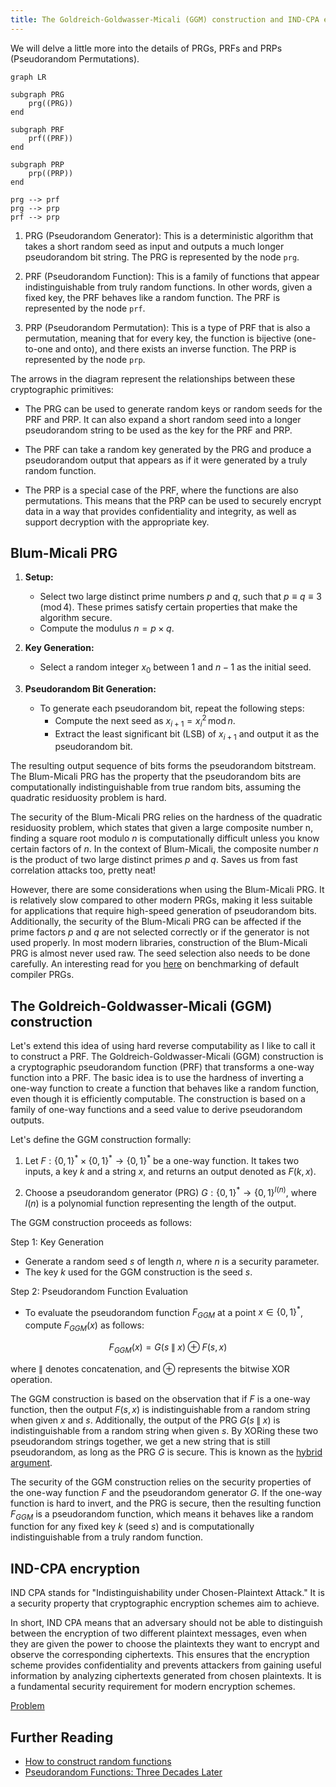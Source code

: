 ```yaml
---
title: The Goldreich-Goldwasser-Micali (GGM) construction and IND-CPA encryption
---
```


We will delve a little more into the details of PRGs, PRFs and PRPs (Pseudorandom Permutations).

```mermaid
graph LR

subgraph PRG
    prg((PRG))
end

subgraph PRF
    prf((PRF))
end

subgraph PRP
    prp((PRP))
end

prg --> prf
prg --> prp
prf --> prp
```

1. PRG (Pseudorandom Generator): This is a deterministic algorithm that takes a short random seed as input and outputs a much longer pseudorandom bit string. The PRG is represented by the node `prg`.

2. PRF (Pseudorandom Function): This is a family of functions that appear indistinguishable from truly random functions. In other words, given a fixed key, the PRF behaves like a random function. The PRF is represented by the node `prf`.

3. PRP (Pseudorandom Permutation): This is a type of PRF that is also a permutation, meaning that for every key, the function is bijective (one-to-one and onto), and there exists an inverse function. The PRP is represented by the node `prp`.

The arrows in the diagram represent the relationships between these cryptographic primitives:

- The PRG can be used to generate random keys or random seeds for the PRF and PRP. It can also expand a short random seed into a longer pseudorandom string to be used as the key for the PRF and PRP.

- The PRF can take a random key generated by the PRG and produce a pseudorandom output that appears as if it were generated by a truly random function.

- The PRP is a special case of the PRF, where the functions are also permutations. This means that the PRP can be used to securely encrypt data in a way that provides confidentiality and integrity, as well as support decryption with the appropriate key.


## Blum-Micali PRG

1. **Setup:**
   - Select two large distinct prime numbers $p$ and $q$, such that $p \equiv q \equiv 3 \, (\text{mod} \, 4)$. These primes satisfy certain properties that make the algorithm secure.
   - Compute the modulus $n = p \times q$.

2. **Key Generation:**
   - Select a random integer $x_0$ between 1 and $n - 1$ as the initial seed.

3. **Pseudorandom Bit Generation:**
   - To generate each pseudorandom bit, repeat the following steps:
     - Compute the next seed as $x_{i+1} = x_i^2 \, \text{mod} \, n$.
     - Extract the least significant bit (LSB) of $x_{i+1}$ and output it as the pseudorandom bit.

The resulting output sequence of bits forms the pseudorandom bitstream. The Blum-Micali PRG has the property that the pseudorandom bits are computationally indistinguishable from true random bits, assuming the quadratic residuosity problem is hard.

The security of the Blum-Micali PRG relies on the hardness of the quadratic residuosity problem, which states that given a large composite number n, finding a square root modulo $n$ is computationally difficult unless you know certain factors of $n$. In the context of Blum-Micali, the composite number $n$ is the product of two large distinct primes $p$ and $q$. Saves us from fast correlation attacks too, pretty neat!

However, there are some considerations when using the Blum-Micali PRG. It is relatively slow compared to other modern PRGs, making it less suitable for applications that require high-speed generation of pseudorandom bits. Additionally, the security of the Blum-Micali PRG can be affected if the prime factors $p$ and $q$ are not selected correctly or if the generator is not used properly. In most modern libraries, construction of the Blum-Micali PRG is almost never used raw. The seed selection also needs to be done carefully. An interesting read for you [here](https://arxiv.org/pdf/2109.12997.pdf) on benchmarking of default compiler PRGs.

## The Goldreich-Goldwasser-Micali (GGM) construction

Let's extend this idea of using hard reverse computability as I like to call it to construct a PRF. The Goldreich-Goldwasser-Micali (GGM) construction is a cryptographic pseudorandom function (PRF) that transforms a one-way function into a PRF. The basic idea is to use the hardness of inverting a one-way function to create a function that behaves like a random function, even though it is efficiently computable. The construction is based on a family of one-way functions and a seed value to derive pseudorandom outputs.

Let's define the GGM construction formally:

1. Let $F: \{0, 1\}^* \times \{0, 1\}^* \rightarrow \{0, 1\}^*$ be a one-way function. It takes two inputs, a key $k$ and a string $x$, and returns an output denoted as $F(k, x)$.

2. Choose a pseudorandom generator (PRG) $G: \{0, 1\}^* \rightarrow \{0, 1\}^{l(n)}$, where $l(n)$ is a polynomial function representing the length of the output.

The GGM construction proceeds as follows:

Step 1: Key Generation

- Generate a random seed $s$ of length $n$, where $n$ is a security parameter.
- The key $k$ used for the GGM construction is the seed $s$.

Step 2: Pseudorandom Function Evaluation

- To evaluate the pseudorandom function $F_{GGM}$ at a point $x \in \{0, 1\}^*$, compute $F_{GGM}(x)$ as follows:

$$
F_{GGM}(x) = G(s \mathbin\| x) \oplus F(s, x)
$$

where $\mathbin\|$ denotes concatenation, and $\oplus$ represents the bitwise XOR operation.

The GGM construction is based on the observation that if $F$ is a one-way function, then the output $F(s, x)$ is indistinguishable from a random string when given $x$ and $s$. Additionally, the output of the PRG $G(s \mathbin\| x)$ is indistinguishable from a random string when given $s$. By XORing these two pseudorandom strings together, we get a new string that is still pseudorandom, as long as the PRG $G$ is secure. This is known as the [hybrid argument](/introduction/hybrid-and-PRF).

The security of the GGM construction relies on the security properties of the one-way function $F$ and the pseudorandom generator $G$. If the one-way function is hard to invert, and the PRG is secure, then the resulting function $F_{GGM}$ is a pseudorandom function, which means it behaves like a random function for any fixed key $k$ (seed $s$) and is computationally indistinguishable from a truly random function.

## IND-CPA encryption

IND CPA stands for "Indistinguishability under Chosen-Plaintext Attack." It is a security property that cryptographic encryption schemes aim to achieve.

In short, IND CPA means that an adversary should not be able to distinguish between the encryption of two different plaintext messages, even when they are given the power to choose the plaintexts they want to encrypt and observe the corresponding ciphertexts. This ensures that the encryption scheme provides confidentiality and prevents attackers from gaining useful information by analyzing ciphertexts generated from chosen plaintexts. It is a fundamental security requirement for modern encryption schemes.

[Problem](/problem-set/cpa.md)

## Further Reading
- [How to construct random functions](https://people.csail.mit.edu/silvio/Selected%20Scientific%20Papers/Pseudo%20Randomness/How%20To%20Construct%20Random%20Functions.pdf)
- [Pseudorandom Functions: Three Decades Later](https://eprint.iacr.org/2017/652.pdf)